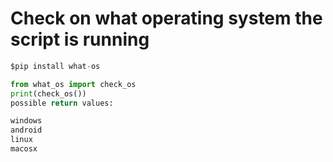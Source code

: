 # Check on what operating system the script is running 

```python
$pip install what-os

from what_os import check_os
print(check_os())
possible return values:

windows
android
linux
macosx
```




